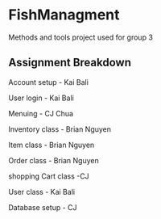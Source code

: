 # FishManagment
Methods and tools project used for group 3

Assignment Breakdown 
--------------------
  Account setup - Kai Bali

  User login - Kai Bali

  Menuing - CJ Chua

  Inventory class - Brian Nguyen

  Item class - Brian Nguyen

  Order class - Brian Nguyen

  shopping Cart class -CJ

  User class - Kai Bali 

  Database setup - CJ

